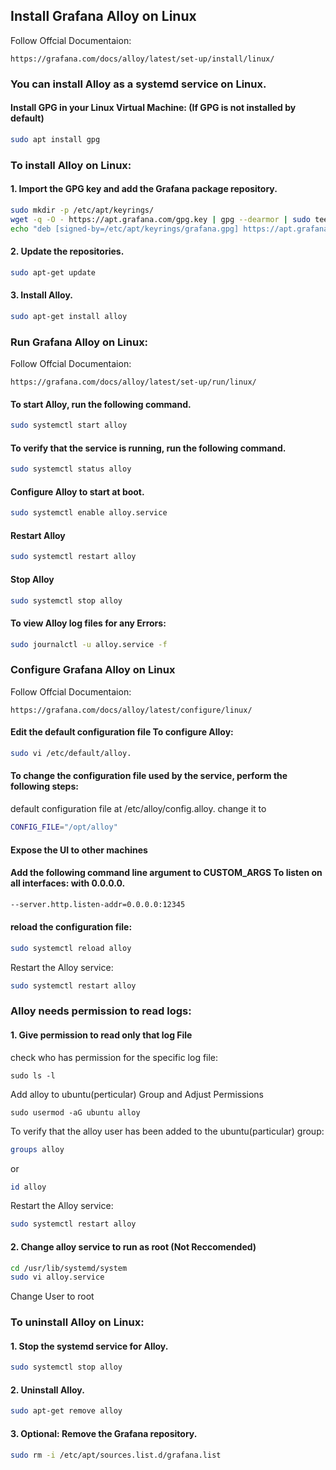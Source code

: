 ## Install Grafana Alloy on Linux
Follow Offcial Documentaion:
```
https://grafana.com/docs/alloy/latest/set-up/install/linux/
```

### You can install Alloy as a systemd service on Linux.

#### Install GPG in your Linux Virtual Machine: (If GPG is not installed by default)
```sh
sudo apt install gpg
```

### To install Alloy on Linux:

#### 1. Import the GPG key and add the Grafana package repository.
```sh
sudo mkdir -p /etc/apt/keyrings/
wget -q -O - https://apt.grafana.com/gpg.key | gpg --dearmor | sudo tee /etc/apt/keyrings/grafana.gpg > /dev/null
echo "deb [signed-by=/etc/apt/keyrings/grafana.gpg] https://apt.grafana.com stable main" | sudo tee /etc/apt/sources.list.d/grafana.list
```
#### 2. Update the repositories.
```sh
sudo apt-get update
```
#### 3. Install Alloy.
```sh
sudo apt-get install alloy
```

### Run Grafana Alloy on Linux:
Follow Offcial Documentaion:
```
https://grafana.com/docs/alloy/latest/set-up/run/linux/
```
#### To start Alloy, run the following command.
```sh
sudo systemctl start alloy
```
#### To verify that the service is running, run the following command.
```sh
sudo systemctl status alloy
```
#### Configure Alloy to start at boot.
```sh
sudo systemctl enable alloy.service
```
#### Restart Alloy
```sh
sudo systemctl restart alloy
```
#### Stop Alloy
```sh
sudo systemctl stop alloy
```
#### To view Alloy log files for any Errors:
```sh
sudo journalctl -u alloy.service -f
```

### Configure Grafana Alloy on Linux
Follow Offcial Documentaion:
```
https://grafana.com/docs/alloy/latest/configure/linux/
```
#### Edit the default configuration file To configure Alloy:
```sh
sudo vi /etc/default/alloy.
```
#### To change the configuration file used by the service, perform the following steps:
default configuration file at /etc/alloy/config.alloy.
change it to 
```sh
CONFIG_FILE="/opt/alloy"
```
#### Expose the UI to other machines

#### Add the following command line argument to CUSTOM_ARGS To listen on all interfaces: with 0.0.0.0.
```sh
--server.http.listen-addr=0.0.0.0:12345
```
#### reload the configuration file:
```sh
sudo systemctl reload alloy
```
Restart the Alloy service:
```sh
sudo systemctl restart alloy
```

### Alloy needs permission to read logs:
#### 1. Give permission to read only that log File
check who has permission for the specific log file:
```
sudo ls -l
```
Add alloy to ubuntu(perticular) Group and Adjust Permissions
```
sudo usermod -aG ubuntu alloy
```
To verify that the alloy user has been added to the ubuntu(particular) group:
```sh
groups alloy
```
or
```sh
id alloy
```
Restart the Alloy service:
```sh
sudo systemctl restart alloy
```

#### 2. Change alloy service to run as root (Not Reccomended)
```sh
cd /usr/lib/systemd/system
sudo vi alloy.service
```
Change User to root

### To uninstall Alloy on Linux:

#### 1. Stop the systemd service for Alloy.
```sh
sudo systemctl stop alloy
```
#### 2. Uninstall Alloy.
```sh
sudo apt-get remove alloy
```
#### 3. Optional: Remove the Grafana repository.
```sh
sudo rm -i /etc/apt/sources.list.d/grafana.list
```
